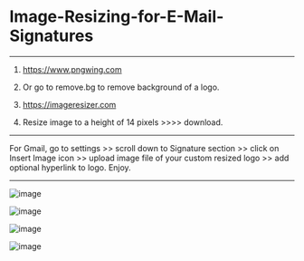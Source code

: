 # Image-Resizing-for-E-Mail-Signatures
_________________________________________________________________________________________________________________________________________________________________________

1. https://www.pngwing.com

2. Or go to remove.bg to remove background of a logo.

3. https://imageresizer.com

4. Resize image to a height of 14 pixels >>>> download.

_________________________________________________________________________________________________________________________________________________________________________

For Gmail, go to settings >> scroll down to Signature section >> click on Insert Image icon >> upload image file of your custom resized logo >> add optional hyperlink to logo. Enjoy.
_________________________________________________________________________________________________________________________________________________________________________

![image](https://user-images.githubusercontent.com/88035770/229606082-0f8067e0-9627-498d-b172-a59466cda438.png)


![image](https://user-images.githubusercontent.com/88035770/229606174-bc7cdf64-3763-4a09-b250-cae4f64bef2d.png)


![image](https://user-images.githubusercontent.com/88035770/229606326-20a6b9e4-15ef-4d8c-801f-eb023c76aa60.png)


![image](https://user-images.githubusercontent.com/88035770/229606846-91edfe72-1113-4433-bb54-5ea57532eeda.png)
